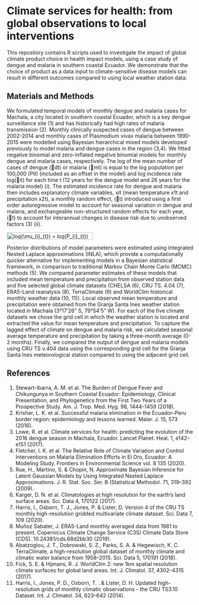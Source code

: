 # Climate services for health: from global observations to local interventions

This repository contains R scripts used to investigate the impact of global climate product choice in health impact models, using a case study of dengue and malaria in southern coastal Ecuador. We demonstrate that the choice of product as a data input to climate-sensitive disease models can result in different outcomes compared to using local weather station data.

## Materials and Methods
We formulated temporal models of monthly dengue and malaria cases for Machala, a city located in southern coastal Ecuador, which is a key dengue surveillance site (1) and has historically had high rates of malaria transmission (2). Monthly clinically suspected cases of dengue between 2002-2014 and monthly cases of Plasmodium vivax malaria between 1990-2015 were modelled using Bayesian hierarchical mixed models developed previously to model malaria and dengue cases in the region (3,4). We fitted negative binomial and zero-inflated negative binomial models for monthly dengue and malaria cases, respectively. The log of the mean number of cases of dengue (dt) or malaria (mt) is equal to the log population per 100,000 (Pit) (included as an offset in the model) and log incidence rate log(it) for each time t (12 years for the dengue model and 26 years for the malaria model) (i). The estimated incidence rate for dengue and malaria then includes explanatory climate variables, xit (mean temperature x1t and precipitation x2t), a monthly random effect, (t) introduced using a first order autoregressive model to account for seasonal variation in dengue and malaria, and exchangeable non-structured random effects for each year, (t) to account for interannual changes in disease risk due to unobserved factors (3) (ii).

<img src="http://www.sciweavers.org/tex2img.php?eq=log%28%5Cmu_%7Bi%7D_%7Bt%7D%29%20%3D%20%20log%28P_%7Bi%7D_%7Bt%7D%29%20%2B%20log%28%20%5Crho_%7Bi%7D_%7Bt%7D%29&bc=White&fc=Black&im=jpg&fs=12&ff=arev&edit=0" align="center" border="0" alt="log(\mu_{i}_{t}) =  log(P_{i}_{t}) + log( \rho_{i}_{t})" width="232" height="19" />

Posterior distributions of model parameters were estimated using Integrated Nested Laplace approximations (INLA), which provide a computationally quicker alternative for implementing models in a Bayesian statistical framework, in comparison to traditional Markov Chain Monte Carlo (MCMC) methods (5). We compared parameter estimates of these models that included mean temperature and precipitation from observed station data and five selected global climate datasets (CHELSA (6), CRU TS. 4.04 (7), ERA5-Land reanalysis (8), TerraClimate (9) and WorldClim historical monthly weather data (10, 11)). Local observed mean temperature and precipitation were obtained from the Granja Santa Ines weather station located in Machala (3°17’26” S, 79°54’5” W). For each of the five climate datasets we chose the grid cell in which the weather station is located and extracted the value for mean temperature and precipitation. To capture the lagged effect of climate on dengue and malaria risk, we calculated seasonal average temperature and precipitation by taking a three-month average (0-2 months). Finally, we compared the output of dengue and malaria models using CRU TS v.404 data using the corresponding grid cell for the Granja Santa Ines meteorological station compared to using the adjacent grid cell.

## References
1.	Stewart-Ibarra, A. M. et al. The Burden of Dengue Fever and Chikungunya in Southern Coastal Ecuador:  Epidemiology, Clinical Presentation, and Phylogenetics from the First Two Years of a Prospective Study. Am. J. Trop. Med. Hyg. 98, 1444–1459 (2018).
2.	Krisher, L. K. et al. Successful malaria elimination in the Ecuador–Peru border region: epidemiology and lessons learned. Malar. J. 15, 573 (2016).
3.	Lowe, R. et al. Climate services for health: predicting the evolution of the 2016 dengue season in Machala, Ecuador. Lancet Planet. Heal. 1, e142–e151 (2017).
4.	Fletcher, I. K. et al. The Relative Role of Climate Variation and Control Interventions on Malaria Elimination Efforts in El Oro, Ecuador: A Modeling Study. Frontiers in Environmental Science vol. 8 135 (2020).
5.	Rue, H., Martino, S. & Chopin, N. Approximate Bayesian Inference for Latent Gaussian Models by Using Integrated Nested Laplace Approximations. J. R. Stat. Soc. Ser. B (Statistical Methodol. 71, 319–392 (2009).
6.	Karger, D. N. et al. Climatologies at high resolution for the earth’s land surface areas. Sci. Data 4, 170122 (2017).
7.	Harris, I., Osborn, T. J., Jones, P. & Lister, D. Version 4 of the CRU TS monthly high-resolution gridded multivariate climate dataset. Sci. Data 7, 109 (2020).
8.	Muñoz Sabater, J. ERA5-Land monthly averaged data from 1981 to present. Copernicus Climate Change Service (C3S) Climate Data Store (CDS). 10.24381/cds.68d2bb30 (2019).
9.	Abatzoglou, J. T., Dobrowski, S. Z., Parks, S. A. & Hegewisch, K. C. TerraClimate, a high-resolution global dataset of monthly climate and climatic water balance from 1958–2015. Sci. Data 5, 170191 (2018).
10.	Fick, S. E. & Hijmans, R. J. WorldClim 2: new 1km spatial resolution climate surfaces for global land areas. Int. J. Climatol. 37, 4302–4315 (2017).
11.	Harris, I., Jones, P. D., Osborn, T. . & Lister, D. H. Updated high-resolution grids of monthly climatic observations - the CRU TS3.10 Dataset. Int. J. Climatol. 34, 623–642 (2014).
